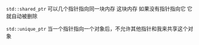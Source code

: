 `std::shared_ptr`
    可以几个指针指向同一块内存
    这块内存 如果没有指针指向它 它就自动被删除

`std::unique_ptr`
    当一个指针指向一个对象后，不允许其他指针和我来共享这个对象

    